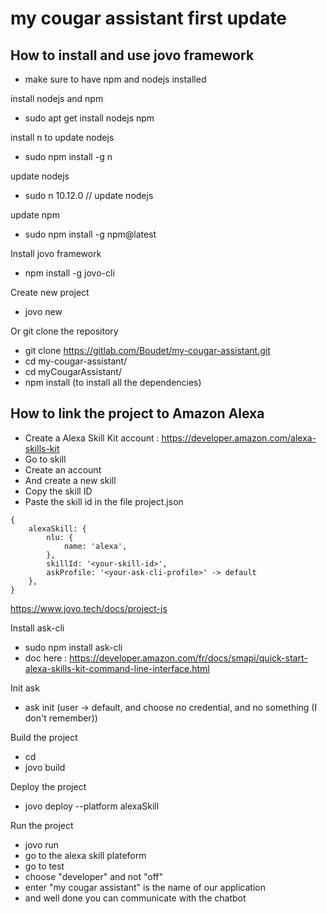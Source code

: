 # my cougar assistant first update

## How to install and use jovo framework

 - make sure to have npm and nodejs installed

install nodejs and npm
- sudo apt get install nodejs	npm

install n to update nodejs
- sudo npm install -g n

update nodejs
- sudo n 10.12.0 // update nodejs

update npm
- sudo npm install -g npm@latest

Install jovo framework
- npm install -g jovo-cli

Create new project
- jovo new <directory>

Or git clone the repository
- git clone https://gitlab.com/Boudet/my-cougar-assistant.git
- cd my-cougar-assistant/
- cd myCougarAssistant/
- npm install (to install all the dependencies)

## How to link the project to Amazon Alexa

- Create a Alexa Skill Kit account : https://developer.amazon.com/alexa-skills-kit
- Go to skill
- Create an account
- And create a new skill
- Copy the skill ID
- Paste the skill id in the file project.json

```
{
    alexaSkill: {
        nlu: {
            name: 'alexa',
        },
        skillId: '<your-skill-id>',
        askProfile: '<your-ask-cli-profile>' -> default
    },
}
```
https://www.jovo.tech/docs/project-js

Install ask-cli
- sudo npm install ask-cli
- doc here : https://developer.amazon.com/fr/docs/smapi/quick-start-alexa-skills-kit-command-line-interface.html

Init ask
- ask init (user -> default, and choose no credential, and no something (I don't remember))

Build the project
- cd <directory>
- jovo build

Deploy the project
- jovo deploy --platform alexaSkill

Run the project
- jovo run
- go to the alexa skill plateform
- go to test
- choose "developer" and not "off"
- enter "my cougar assistant" is the name of our application
- and well done you can communicate with the chatbot